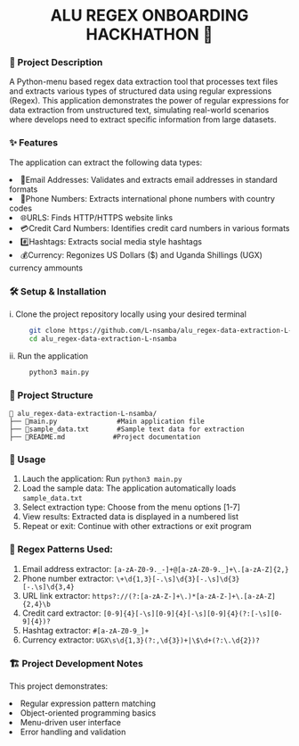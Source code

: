 <h1 align="center"> ALU REGEX ONBOARDING HACKHATHON 🤖</h1>

 ### 🎯  Project Description
<p>A Python-menu based regex data extraction tool that processes text files and
extracts various types of structured data using regular expressions (Regex).
This application demonstrates the power of regular expressions for data extraction
from unstructured text, simulating real-world scenarios where develops need to
extract specific information from large datasets.
</p>

### ✨ Features
<p>The application can extract the following data types:
<li>📧Email Addresses: Validates and extracts email addresses in standard formats</li>
<li>📱Phone Numbers: Extracts international phone numbers with country codes</li>
<li>🌐URLS: Finds HTTP/HTTPS website links</li>
<li>💳Credit Card Numbers: Identifies credit card numbers in various formats</li>
<li>#️⃣Hashtags: Extracts social media style hashtags</li>
<li>💰Currency: Regonizes US Dollars ($) and Uganda Shillings (UGX) currency ammounts</li>
</p>

 ### 🛠️ Setup & Installation
 i. Clone the project repository locally using your desired terminal
 ```sh
      git clone https://github.com/L-nsamba/alu_regex-data-extraction-L-nsamba.git
      cd alu_regex-data-extraction-L-nsamba
```
ii. Run the application
```sh
     python3 main.py
```
### 📂 Project Structure
```plaintext
📁 alu_regex-data-extraction-L-nsamba/
├── 📄main.py               #Main application file
├── 📄sample_data.txt       #Sample text data for extraction
├── 📄README.md            #Project documentation
```

### 📖 Usage
1. Lauch the application: Run ``` python3 main.py ```
2. Load the sample data: The application automatically loads ``` sample_data.txt ```
3. Select extraction type: Choose from the menu options [1-7]
4. View results: Extracted data is displayed in a numbered list
5. Repeat or exit: Continue with other extractions or exit program

### 🔧 Regex Patterns Used:
1. Email address extractor: ```[a-zA-Z0-9._-]+@[a-zA-Z0-9._]+\.[a-zA-Z]{2,}``` <br>
2. Phone number extractor: ```\+\d{1,3}[-.\s]\d{3}[-.\s]\d{3}[-.\s]\d{3,4}```<br>
3. URL link extractor: ```https?://(?:[a-zA-Z-]+\.)*[a-zA-Z-]+\.[a-zA-Z]{2,4}\b```<br>
4. Credit card extractor: ```[0-9]{4}[-\s][0-9]{4}[-\s][0-9]{4}(?:[-\s][0-9]{4})?```<br>
5. Hashtag extractor: ```#[a-zA-Z0-9_]+```<br>
6. Currency extractor: ```UGX\s\d{1,3}(?:,\d{3})+|\$\d+(?:\.\d{2})?```<br>

### 🏗️ Project Development Notes
This project demonstrates:
<li>Regular expression pattern matching</li>
<li>Object-oriented programming basics</li>
<li>Menu-driven user interface</li>
<li>Error handling and validation</li>

